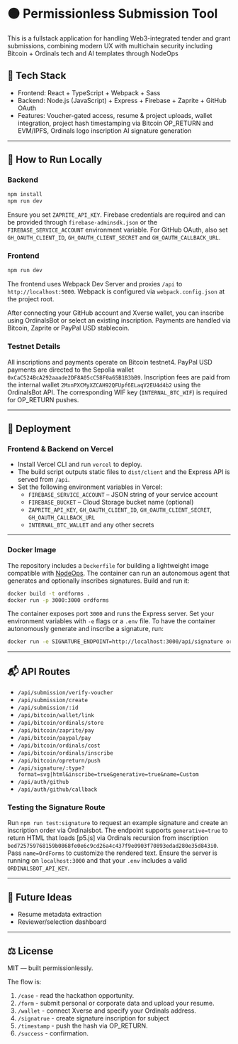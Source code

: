 # 🟠 Permissionless Submission Tool

This is a fullstack application for handling Web3-integrated tender and grant submissions, combining modern UX with multichain security including Bitcoin + Ordinals tech and AI templates through NodeOps
## 🔧 Tech Stack

- Frontend: React + TypeScript + Webpack + Sass
- Backend: Node.js (JavaScript) + Express + Firebase + Zaprite + GitHub OAuth
- Features: Voucher-gated access, resume & project uploads, wallet integration, project hash timestamping via Bitcoin OP_RETURN and EVM/IPFS, Ordinals logo inscription AI signature generation

---

## 🚀 How to Run Locally

### Backend
```bash
npm install
npm run dev
```

Ensure you set `ZAPRITE_API_KEY`. Firebase credentials are required and can be
provided through `firebase-adminsdk.json` or the
`FIREBASE_SERVICE_ACCOUNT` environment variable. For GitHub OAuth, also set
`GH_OAUTH_CLIENT_ID`, `GH_OAUTH_CLIENT_SECRET` and `GH_OAUTH_CALLBACK_URL`.

### Frontend
```bash
npm run dev
```

The frontend uses Webpack Dev Server and proxies `/api` to `http://localhost:5000`.
Webpack is configured via `webpack.config.json` at the project root.

After connecting your GitHub account and Xverse wallet, you can inscribe using
OrdinalsBot or select an existing inscription. Payments are handled via Bitcoin,
Zaprite or PayPal USD stablecoin.

### Testnet Details

All inscriptions and payments operate on Bitcoin testnet4. PayPal USD payments
are directed to the Sepolia wallet `0xCaC524BcA292aaade2DF8A05cC58F0a65B1B3bB9`.
Inscription fees are paid from the internal wallet
`2MxnPXCMyXZCAH92QFUpf6ELaqV2EU4d4b2` using the OrdinalsBot API. The
corresponding WIF key (`INTERNAL_BTC_WIF`) is required for OP_RETURN pushes.

---

## 🔐 Deployment

### Frontend & Backend on Vercel
- Install Vercel CLI and run `vercel` to deploy.
- The build script outputs static files to `dist/client` and the Express API is served from `/api`.
- Set the following environment variables in Vercel:
  - `FIREBASE_SERVICE_ACCOUNT` – JSON string of your service account
  - `FIREBASE_BUCKET` – Cloud Storage bucket name (optional)
  - `ZAPRITE_API_KEY`, `GH_OAUTH_CLIENT_ID`, `GH_OAUTH_CLIENT_SECRET`, `GH_OAUTH_CALLBACK_URL`
  - `INTERNAL_BTC_WALLET` and any other secrets

---

### Docker Image
The repository includes a `Dockerfile` for building a lightweight image
compatible with [NodeOps](https://docs.nodeops.network/). The container can run
an autonomous agent that generates and optionally inscribes signatures. Build
and run it:

```bash
docker build -t ordforms .
docker run -p 3000:3000 ordforms
```

The container exposes port `3000` and runs the Express server. Set your
environment variables with `-e` flags or a `.env` file. To have the container
autonomously generate and inscribe a signature, run:

```bash
docker run -e SIGNATURE_ENDPOINT=http://localhost:3000/api/signature ordforms npm run agent
```

---

## 📬 API Routes

- `/api/submission/verify-voucher`
- `/api/submission/create`
- `/api/submission/:id`
- `/api/bitcoin/wallet/link`
- `/api/bitcoin/ordinals/store`
- `/api/bitcoin/zaprite/pay`
- `/api/bitcoin/paypal/pay`
- `/api/bitcoin/ordinals/cost`
- `/api/bitcoin/ordinals/inscribe`
- `/api/bitcoin/opreturn/push`
- `/api/signature/:type?format=svg|html&inscribe=true&generative=true&name=Custom`
- `/api/auth/github`
- `/api/auth/github/callback`

### Testing the Signature Route

Run `npm run test:signature` to request an example signature and create an
inscription order via Ordinalsbot. The endpoint supports `generative=true` to
return HTML that loads [p5.js] via Ordinals recursion from inscription
`bed725759768159b0868fe0e6c9cd26a4c437f9e0903f70893edad280e35d843i0`. Pass
`name=OrdForms` to customize the rendered text. Ensure the server is running on
`localhost:3000` and that your `.env` includes a valid `ORDINALSBOT_API_KEY`.

---

## 🧠 Future Ideas

- Resume metadata extraction
- Reviewer/selection dashboard
---

## ⚖️ License
MIT — built permissionlessly.

The flow is:
1. `/case` - read the hackathon opportunity.
2. `/form` - submit personal or corporate data and upload your resume.
3. `/wallet` - connect Xverse and specify your Ordinals address.
4. `/signatrue` - create signature inscription for subject
5. `/timestamp` - push the hash via OP_RETURN.
6. `/success` - confirmation.
